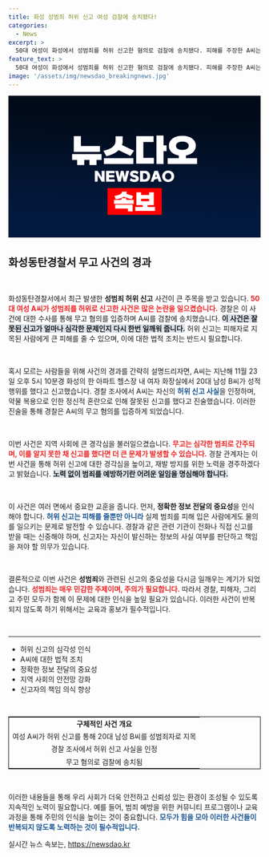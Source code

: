 ```yaml
---
title: 화성 성범죄 허위 신고 여성 검찰에 송치됐다!
categories:
  - News
excerpt: >
  50대 여성이 화성에서 성범죄를 허위 신고한 혐의로 검찰에 송치됐다. 피해를 주장한 A씨는 약물 과다 복용으로 인한 허위 진술임을 시인하며, 경찰은 무고 혐의를 입증해 기소 의견을 제출했다. 클릭 필수!
feature_text: >
  50대 여성이 화성에서 성범죄를 허위 신고한 혐의로 검찰에 송치됐다. 피해를 주장한 A씨는 약물 과다 복용으로 인한 허위 진술임을 시인하며, 경찰은 무고 혐의를 입증해 기소 의견을 제출했다. 클릭 필수!
image: '/assets/img/newsdao_breakingnews.jpg'
---
```


<p><img src="/assets/img/newsdao_breakingnews.jpg" alt="bookingtag 속보" /></p>

<h2 data-ke-size="size26">화성동탄경찰서 무고 사건의 경과</h2>

<p data-ke-size="size16">&nbsp;</p>

<p>화성동탄경찰서에서 최근 발생한 <b>성범죄 허위 신고</b> 사건이 큰 주목을 받고 있습니다. <b><span style="color: #ee2323;">50대 여성 A씨가 성범죄를 허위로 신고한 사건은 많은 논란을 일으켰습니다.</span></b> 경찰은 이 사건에 대한 수사를 통해 무고 혐의를 입증하며 A씨를 검찰에 송치했습니다. <b><span style="background-color: #21538527;">이 사건은 잘못된 신고가 얼마나 심각한 문제인지 다시 한번 일깨워 줍니다.</span></b> 허위 신고는 피해자로 지목된 사람에게 큰 피해를 줄 수 있으며, 이에 대한 법적 조치는 반드시 필요합니다.</p>

<p data-ke-size="size16">&nbsp;</p>

<p>혹시 모르는 사람들을 위해 사건의 경과를 간략히 설명드리자면, A씨는 지난해 11월 23일 오후 5시 10분경 화성의 한 아파트 헬스장 내 여자 화장실에서 20대 남성 B씨가 성적 행위를 했다고 신고했습니다. 경찰 조사에서 A씨는 자신의 <b><span style="color: #1a5490;">허위 신고 사실</span></b>을 인정하며, 약물 복용으로 인한 정신적 혼란으로 인해 잘못된 신고를 했다고 진술했습니다. 이러한 진술을 통해 경찰은 A씨의 무고 혐의를 입증하게 되었습니다.</p>

<p data-ke-size="size16">&nbsp;</p>

<p>이번 사건은 지역 사회에 큰 경각심을 불러일으켰습니다. <b><span style="color: #ee2323;">무고는 심각한 범죄로 간주되며, 이를 알지 못한 채 신고를 했다면 더 큰 문제가 발생할 수 있습니다.</span></b> 경찰 관계자는 이번 사건을 통해 허위 신고에 대한 경각심을 높이고, 재발 방지를 위한 노력을 경주하겠다고 밝혔습니다. <b><span style="background-color: #21538527;">노력 없이 범죄를 예방하기란 어려운 일임을 명심해야 합니다.</span></b></p>

<p data-ke-size="size16">&nbsp;</p>

<p>이 사건은 여러 면에서 중요한 교훈을 줍니다. 먼저, <b>정확한 정보 전달의 중요성</b>을 인식해야 합니다. <b><span style="color: #1a5490;">허위 신고는 피해를 줄뿐만 아니라</span></b> 실제 범죄를 피해 입은 사람에게도 물의를 일으키는 문제로 발전할 수 있습니다. 경찰과 같은 관련 기관이 전화나 직접 신고를 받을 때는 신중해야 하며, 신고자는 자신이 발신하는 정보의 사실 여부를 판단하고 책임을 져야 할 의무가 있습니다.</p>

<p data-ke-size="size16">&nbsp;</p>

<p>결론적으로 이번 사건은 <b>성범죄</b>와 관련된 신고의 중요성을 다시금 일깨우는 계기가 되었습니다. <b><span style="color: #ee2323;">성범죄는 매우 민감한 주제이며, 주의가 필요합니다.</span></b> 따라서 경찰, 피해자, 그리고 주민 모두가 함께 이 문제에 대한 인식을 높일 필요가 있습니다. 이러한 사건이 반복되지 않도록 하기 위해서는 교육과 홍보가 필수적입니다.</p>

<p data-ke-size="size16">&nbsp;</p>

<hr>

<ul>
<li>허위 신고의 심각성 인식</li>
<li>A씨에 대한 법적 조치</li>
<li>정확한 정보 전달의 중요성</li>
<li>지역 사회의 안전망 강화</li>
<li>신고자의 책임 의식 향상</li>
</ul>

<p data-ke-size="size16">&nbsp;</p>

<table style="border: 1px solid #000;">
<tr>
<td style="text-align: center; height: 17px;"><b>구체적인 사건 개요</b></td>
</tr>
<tr>
<td style="text-align: center; height: 17px;">여성 A씨가 허위 신고를 통해 20대 남성 B씨를 성범죄자로 지목</td>
</tr>
<tr>
<td style="text-align: center; height: 17px;">경찰 조사에서 허위 신고 사실을 인정</td>
</tr>
<tr>
<td style="text-align: center; height: 17px;">무고 혐의로 검찰에 송치됨</td>
</tr>
</table>

<p data-ke-size="size16">&nbsp;</p>

<p>이러한 내용들을 통해 우리 사회가 더욱 안전하고 신뢰성 있는 환경이 조성될 수 있도록 지속적인 노력이 필요합니다. 예를 들어, 범죄 예방을 위한 커뮤니티 프로그램이나 교육 과정을 통해 주민의 인식을 높이는 것이 중요합니다. <b><span style="color: #1a5490;">모두가 힘을 모아 이러한 사건들이 반복되지 않도록 노력하는 것이 필수적입니다.</span></b></p>
실시간 뉴스 속보는, <a href="https://newsdao.kr" rel="dofollow">https://newsdao.kr</a>


